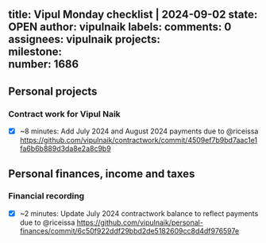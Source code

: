 title:	Vipul Monday checklist | 2024-09-02
state:	OPEN
author:	vipulnaik
labels:	
comments:	0
assignees:	vipulnaik
projects:	
milestone:	
number:	1686
--
## Personal projects

### Contract work for Vipul Naik

- [x] ~8 minutes: Add July 2024 and August 2024 payments due to @riceissa https://github.com/vipulnaik/contractwork/commit/4509ef7b9bd7aac1e1fa6b6b889d3da8e2a8c9b9

## Personal finances, income and taxes

### Financial recording

- [x] ~2 minutes: Update July 2024 contractwork balance to reflect payments due to @riceissa https://github.com/vipulnaik/personal-finances/commit/6c50f922ddf29bbd2de5182609cc8d4df976597e
